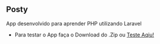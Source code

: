 ## Posty

App desenvolvido para aprender PHP utilizando Laravel

- Para testar o App faça o Download do .Zip ou [Teste Aqiu!](http://posty-edizzera.herokuapp.com/)
